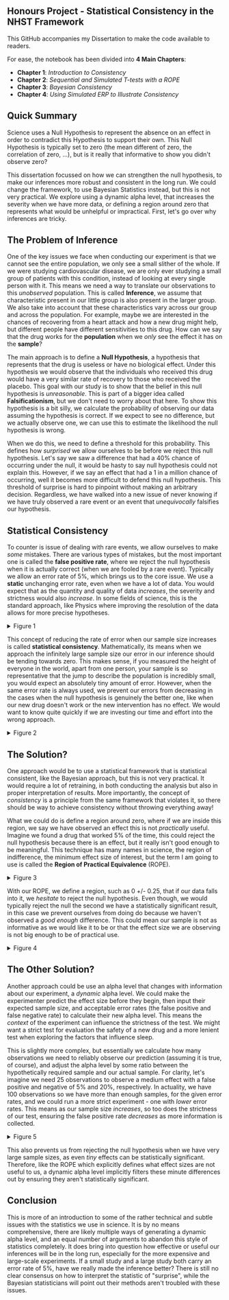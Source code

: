 ## Honours Project - Statistical Consistency in the NHST Framework

This GitHub accompanies my Dissertation to make the code available to readers.

For ease, the notebook has been divided into **4 Main Chapters**:
- **Chapter 1**: *Introduction to Consistency*
- **Chapter 2**: *Sequential and Simulated T-tests with a ROPE*
- **Chapter 3**: *Bayesian Consistency*
- **Chapter 4**: *Using Simulated ERP to Illustrate Consistency*


## Quick Summary

Science uses a Null Hypothesis to represent the absence on an effect in order
to contradict this Hypothesis to support their own. This Null Hypothesis is
typically set to zero (the mean different of zero, the correlation of zero,
...), but is it really that informative to show you didn't observe zero? 

This dissertation focussed on how we can strengthen the null hypothesis, to
make our inferences more robust and consistent in the long run. We could change
the framework, to use Bayesian Statistics instead, but this is not very
practical. We explore using a dynamic alpha level, that increases the severity
when we have more data, or defining a region around zero that represents what
would be unhelpful or impractical. First, let's go over why inferences are
tricky.

## The Problem of Inference

One of the key issues we face when conducting our experiment is that we cannot
see the entire population, we only see a small slither of the whole. If we were
studying cardiovascular disease, we are only ever studying a small group of
patients with this condition, instead of looking at every single person with
it. This means we need a way to translate our observations to this *unobserved*
population. This is called **Inference**, we assume that characteristic present
in our little group is also present in the larger group. We also take into
account that these characteristics vary across our group and across the
population. For example, maybe we are interested in the chances of recovering
from a heart attack and how a new drug might help, but different people have
different sensitivities to this drug. How can we say that the drug works for
the **population** when we *only* see the effect it has on the **sample**?

The main approach is to define a **Null Hypothesis**, a hypothesis that
represents that the drug is useless or have no biological effect. Under this
hypothesis we would observe that the individuals who received this drug would
have a very similar rate of recovery to those who received the placebo. This
goal with our study is to show that the belief in this null hypothesis is 
*unreasonable*. This is part of a bigger idea called **Falsificationism**, but
we don't need to worry about that here. To show this hypothesis is a bit silly,
we calculate the probability of observing our data assuming the hypothesis is
correct. If we expect to see no difference, but we actually observe one, we can
use this to estimate the likelihood the null hypothesis is wrong. 

When we do this, we need to define a threshold for this probability. This
defines how *surprised* we allow ourselves to be before we reject this null
hypothesis. Let's say we saw a difference that had a 40% chance of occurring
under the null, it would be hasty to say null hypothesis could not explain
this. However, if we say an effect that had a 1 in a million chance of
occurring, well it becomes more difficult to defend this null hypothesis. This
threshold of surprise is hard to pinpoint without making an arbitrary decision.
Regardless, we have walked into a new issue of never knowing if we have truly
observed a rare event or an event that *unequivocally* falsifies our
hypothesis.

## Statistical Consistency

To counter is issue of dealing with rare events, we allow ourselves to make
*some* mistakes. There are various types of mistakes, but the most important
one is called the **false positive rate**, where we reject the null hypothesis
when it is actually correct (when we are fooled by a rare event). Typically we
allow an error rate of 5%, which brings us to the core issue. We use a
**static** unchanging error rate, even when we have a lot of data. You would
expect that as the quantity and quality of data *increases*, the severity and
strictness would also *increase*. In some fields of science, this is the standard
approach, like Physics where improving the resolution of the data allows for
more precise hypotheses. 

<details>
<summary>Figure 1</summary>

!["Image Showing an Inconsistent Framework - Error Not Decreasing"](images/readme_images/p1_test.png )

In an Inconsistent system, the number of errors do not decrease when we
increase the quantity of information. Ideally, the larger and more
expensive experiments should have a small error rate to much smaller
studies, but this is not the case.

</details>

This concept of reducing the rate of error when our sample size increases is
called **statistical consistency**. Mathematically, its means when we approach
the infinitely large sample size our error in our inference should be tending
towards zero. This makes sense, if you measured the height of everyone in the
world, apart from one person, your sample is so representative that the jump to
describe the population is incredibly small, you would expect an absolutely
tiny amount of error. However, when the same error rate is always used, we
prevent our errors from decreasing in the cases when the null hypothesis is
genuinely the better one, like when our new drug doesn't work or the new
intervention has no effect. We would want to know quite quickly if we are
investing our time and effort into the wrong approach.

<details>
<summary>Figure 2</summary>

!["Image Showing an Consistent Framework - Error Decreasing"](images/readme_images/p2_test.png )

In a consistent system, we are making fewer errors when our sample size
increases. Having fewer false positives, with larger samples, means the larger
studies are statistically more reliable and robust out of the box, compared to
smaller experiments.

</details>

## The Solution?

One approach would be to use a statistical framework that is statistical
consistent, like the Bayesian approach, but this is not very practical. It
would require a lot of retraining, in both conducting the analysis but also in
proper interpretation of results. More importantly, the concept of *consistency*
is a principle from the same framework that violates it, so there should be way
to achieve consistency without throwing everything away!

What we could do is define a region around zero, where if we are inside this
region, we say we have observed an effect this is not *practically* useful.
Imagine we found a drug that worked 5% of the time, this could reject the null
hypothesis because there is an effect, but it really isn't good enough to be
meaningful. This technique has many names in science, the region of
indifference, the minimum effect size of interest, but the term I am going to
use is called the **Region of Practical Equivalence** (ROPE). 

<details>
<summary>Figure 3</summary>
!["Image showing four different cases of significance when we add a ROPE"](images/readme_images/equivalence.png)

This chart shows the mean value with some confidence intervals. With our region
around zero, the equivalence region, defined by some value *m*, we can
categorise our results are statistically significant and practically
significant. In case A, we have a strong positive result, as the mean and
confidence intervals are completely outside our equivalence region. Unlike B
and C, which have at least part of their confidence intervals inside this
region telling us the observed effect is not enough to reject the null. In case
C and D, we can actually accept the null hypothesis because they are
statistically equivalent to zero.

</details>

With our ROPE, we define a region, such as 0 +/- 0.25, that if our data falls
into it, we *hesitate* to reject the null hypothesis. Even though, we would
typically reject the null the second we have a statistically significant
result, in this case we prevent ourselves from doing do because we haven't
observed a *good enough* difference. This could mean our sample is not as
informative as we would like it to be or that the effect size we are observing
is not big enough to be of practical use.

<details>
<summary>Figure 4</summary>
!["Image showing the reduced false positive rate when we increase margin of the ROPE"](images/readme_images/seq_rope_mean.png )

What this graph is trying to show is that the required mean difference for a
statistically significant result decreases with more data. Importantly, our
ROPE (shown with 5 different sizes) is preventing us from rejecting the null
hypothesis when the mean difference is smaller than our defined margin. Notice
how small the differences are in the first plot, are we really saying all of
these are scientifically important.

</details>

## The Other Solution? 

Another approach could be use an alpha level that changes with information
about our experiment, a *dynamic* alpha level. We could make the experimenter
predict the effect size before they begin, then input their expected sample
size, and acceptable error rates (the false positive and false negative rate)
to calculate their new alpha level. This means the *context* of the experiment
can influence the strictness of the test. We might want a strict test for
evaluation the safety of a new drug and a more lenient test when exploring the
factors that influence sleep.

This is slightly more complex, but essentially we calculate how many
observations we need to reliably observe our prediction (assuming it is true,
of course), and adjust the alpha level by some ratio between the hypothetically
required sample and our actual sample. For clarity, let's imagine we need 25
observations to observe a medium effect with a false positive and negative of 5%
and 20%, respectively. In actuality, we have 100 observations so we have more
than enough samples, for the given error rates, and we could run a more strict
experiment - one with *lower* error rates. This means as our sample size
*increases*, so too does the strictness of our test, ensuring the false positive
rate *decreases* as more information is collected. 

<details>
<summary>Figure 5</summary>
!["Overall false positive and true positive rates for various ROPEs and Dynamic Alphas"](images/readme_images/fp_tp_grid.png )

Panel A and B show the False and True Positive Rate (FPR/TPR) for the ROPE
method. While panels C and D display FPR and TPR for the dynamic alpha
approach. There is a lot going on here, but the important thing is that both
the ROPE and the dynamic alpha technique reduce the FPR as sample sizes
increase, while the default (raw) method is much more static. We can achieve
statistical consistency but making never rejecting the null hypothesis, even
when it is wrong. To show we are not prevent ourselves from detecting a
meaningful effect, the TPR illustrates the both methods are only having a
minimal effect compared to the default (raw) strategy.

</details>


This also prevents us from rejecting the null hypothesis when we have very
large sample sizes, as even *tiny* effects can be statistically significant.
Therefore, like the ROPE which explicitly defines what effect sizes are not
useful to us, a dynamic alpha level implicitly filters these minute differences
out by ensuring they aren't statistically significant.

## Conclusion

This is more of an introduction to some of the rather technical and subtle
issues with the statistics we use in science. It is by no means comprehensive,
there are likely multiple ways of generating a dynamic alpha level, and an
equal number of arguments to abandon this style of statistics completely. It
does bring into question how effective or useful our inferences will be in the
long run, especially for the more expensive and large-scale experiments. If a
small study and a large study both carry an error rate of 5%, have we really
made the inference better? There is still no clear consensus on how to
interpret the statistic of "surprise", while the Bayesian statisticians will
point out their methods aren't troubled with these issues.

